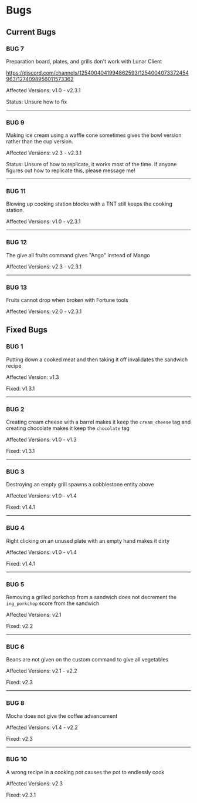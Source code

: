 # Bugs

## Current Bugs

### BUG 7

Preparation board, plates, and grills don't work with Lunar Client

https://discord.com/channels/1254004041994862593/1254004073372454963/1274098956011573362

Affected Versions: v1.0 - v2.3.1

Status: Unsure how to fix

--------------------------------

### BUG 9

Making ice cream using a waffle cone sometimes gives the bowl version rather than the cup version.

Affected Versions: v2.3 - v2.3.1

Status: Unsure of how to replicate, it works most of the time. If anyone figures out how to replicate this, please message me!

--------------------------------

### BUG 11

Blowing up cooking station blocks with a TNT still keeps the cooking station.

Affected Versions: v1.0 - v2.3.1

--------------------------------

### BUG 12

The give all fruits command gives "Ango" instead of Mango

Affected Versions: v2.3 - v2.3.1

--------------------------------

### BUG 13

Fruits cannot drop when broken with Fortune tools

Affected Versions: v2.0 - v2.3.1

## Fixed Bugs

### BUG 1

Putting down a cooked meat and then taking it off invalidates the sandwich recipe

Affected Version: v1.3

Fixed: v1.3.1

--------------------------------

### BUG 2

Creating cream cheese with a barrel makes it keep the `cream_cheese` tag and creating chocolate makes it keep the `chocolate` tag

Affected Versions: v1.0 - v1.3

Fixed: v1.3.1

--------------------------------

### BUG 3

Destroying an empty grill spawns a cobblestone entity above

Affected Versions: v1.0 - v1.4

Fixed: v1.4.1

--------------------------------

### BUG 4

Right clicking on an unused plate with an empty hand makes it dirty

Affected Versions: v1.0 - v1.4

Fixed: v1.4.1

--------------------------------

### BUG 5

Removing a grilled porkchop from a sandwich does not decrement the `ing_porkchop` score from the sandwich

Affected Versions: v2.1

Fixed: v2.2

--------------------------------

### BUG 6

Beans are not given on the custom command to give all vegetables

Affected Versions: v2.1 - v2.2

Fixed: v2.3

--------------------------------

### BUG 8

Mocha does not give the coffee advancement

Affected Versions: v1.4 - v2.2

Fixed: v2.3

--------------------------------

### BUG 10

A wrong recipe in a cooking pot causes the pot to endlessly cook

Affected Versions: v2.3

Fixed: v2.3.1


